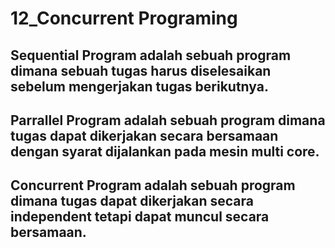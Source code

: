 # 12_Concurrent Programing
## Sequential Program adalah sebuah program dimana sebuah tugas harus diselesaikan sebelum mengerjakan tugas berikutnya.
## Parrallel Program adalah sebuah program dimana tugas dapat dikerjakan secara bersamaan dengan syarat dijalankan pada mesin multi core.
## Concurrent Program adalah sebuah program dimana tugas dapat dikerjakan secara independent tetapi dapat muncul secara bersamaan.